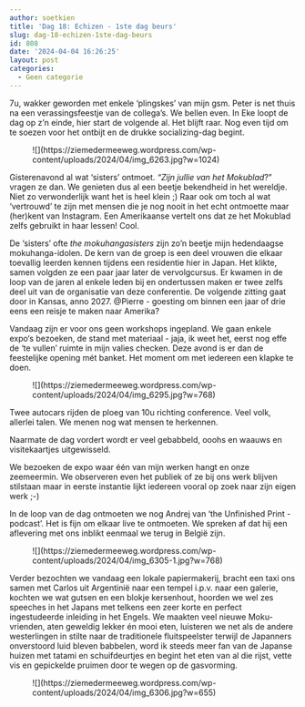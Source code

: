 ```yaml
---
author: soetkien
title: 'Dag 18: Echizen - 1ste dag beurs'
slug: dag-18-echizen-1ste-dag-beurs
id: 808
date: '2024-04-04 16:26:25'
layout: post
categories:
  - Geen categorie
---
```


7u, wakker geworden met enkele ‘plingskes’ van mijn gsm. Peter is net thuis na een verassingsfeestje van de collega’s. We bellen even. In Eke loopt de dag op z’n einde, hier start de volgende al. Het blijft raar. Nog even tijd om te soezen voor het ontbijt en de drukke socializing-dag begint.

<figure class="wp-block-image size-large">![](https://ziemedermeeweg.wordpress.com/wp-content/uploads/2024/04/img_6263.jpg?w=1024)</figure>

Gisterenavond al wat ‘sisters’ ontmoet. _“Zijn jullie van het Mokublad_?” vragen ze dan. We genieten dus al een beetje bekendheid in het wereldje. Niet zo verwonderlijk want het is heel klein ;) Raar ook om toch al wat ‘vertrouwd’ te zijn met mensen die je nog nooit in het echt ontmoette maar (her)kent van Instagram. Een Amerikaanse vertelt ons dat ze het Mokublad zelfs gebruikt in haar lessen! Cool.

De ‘sisters’ ofte _the mokuhangasisters_ zijn zo’n beetje mijn hedendaagse mokuhanga-idolen. De kern van de groep is een deel vrouwen die elkaar toevallig leerden kennen tijdens een residentie hier in Japan. Het klikte, samen volgden ze een paar jaar later de vervolgcursus. Er kwamen in de loop van de jaren al enkele leden bij en ondertussen maken er twee zelfs deel uit van de organisatie van deze conferentie. De volgende zitting gaat door in Kansas, anno 2027\. @Pierre - goesting om binnen een jaar of drie eens een reisje te maken naar Amerika?

Vandaag zijn er voor ons geen workshops ingepland. We gaan enkele expo‘s bezoeken, de stand met materiaal - jaja, ik weet het, eerst nog effe de ‘te vullen’ ruimte in mijn valies checken. Deze avond is er dan de feestelijke opening mét banket. Het moment om met iedereen een klapke te doen.

<figure class="wp-block-image size-large">![](https://ziemedermeeweg.wordpress.com/wp-content/uploads/2024/04/img_6295.jpg?w=768)</figure>

Twee autocars rijden de ploeg van 10u richting conference. Veel volk, allerlei talen. We menen nog wat mensen te herkennen.

Naarmate de dag vordert wordt er veel gebabbeld, ooohs en waauws en visitekaartjes uitgewisseld.

We bezoeken de expo waar één van mijn werken hangt en onze zeemeermin. We observeren even het publiek of ze bij ons werk blijven stilstaan maar in eerste instantie lijkt iedereen vooral op zoek naar zijn eigen werk ;-)

In de loop van de dag ontmoeten we nog Andrej van ‘the Unfinished Print - podcast’. Het is fijn om elkaar live te ontmoeten. We spreken af dat hij een aflevering met ons inblikt eenmaal we terug in België zijn.

<figure class="wp-block-image size-large">![](https://ziemedermeeweg.wordpress.com/wp-content/uploads/2024/04/img_6305-1.jpg?w=768)</figure>

Verder bezochten we vandaag een lokale papiermakerij, bracht een taxi ons samen met Carlos uit Argentinië naar een tempel i.p.v. naar een galerie, kochten we wat gutsen en een blokje kersenhout, hoorden we wel zes speeches in het Japans met telkens een zeer korte en perfect ingestudeerde inleiding in het Engels. We maakten veel nieuwe Moku-vrienden, aten geweldig lekker én mooi eten, luisteren we net als de andere westerlingen in stilte naar de traditionele fluitspeelster terwijl de Japanners onverstoord luid bleven babbelen, word ik steeds meer fan van de Japanse huizen met tatami en schuifdeurtjes en begint het eten van al die rijst, vette vis en gepickelde pruimen door te wegen op de gasvorming.

<figure class="wp-block-image size-large">![](https://ziemedermeeweg.wordpress.com/wp-content/uploads/2024/04/img_6306.jpg?w=655)</figure>